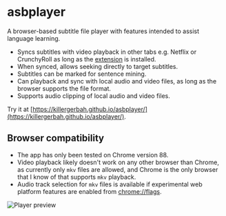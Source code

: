 # asbplayer

A browser-based subtitle file player with features intended to assist language learning.

- Syncs subtitles with video playback in other tabs e.g. Netflix or CrunchyRoll as long as 
  the [extension](https://github.com/killergerbah/asbplayer/releases/tag/v0.2.0) is installed.
- When synced, allows seeking directly to target subtitles.
- Subtitles can be marked for sentence mining.
- Can playback and sync with local audio and video files, as long as the browser supports the file format.
- Supports audio clipping of local audio and video files.

Try it at [https://killergerbah.github.io/asbplayer/](https://killergerbah.github.io/asbplayer/).

## Browser compatibility

- The app has only been tested on Chrome version 88.
- Video playback likely doesn't work on any other browser than Chrome, as currently only `mkv` files are allowed, and
  Chrome is the only browser that I know of that supports `mkv` playback.
- Audio track selection for `mkv` files is available if experimental web platform features are enabled from [chrome://flags](chrome://flags).
 
![Player preview](https://i.imgur.com/JoFl6Lu.gif)


